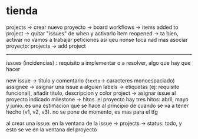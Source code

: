 # tienda

projects -> crear nuevo proyecto -> board
workflows -> items added to project -> quitar "issues" de when y activarlo
item reopened -> ta bien, activar
no vamos a trabajar peticiones asi qeu nonse toca nad mas
asociar proyecto: projects -> add project

------------------

issues (incidencias) : requisito a implementar o a resolver, algo que hay que hacer

new issue -> titulo y comentario (`texto`-> caracteres monoespaciado)
assignee -> asignar una issue a alguien
labels -> etiquetas  (ej: requisito funcional), añadir titulo, descripcion y color
project -> asignar issue al proyecto indicado
milestone -> hitos. el proyecto hay tres hitos: abril, mayo y junio. es una estimacion que se hace al principio de cuando se va a tener hecho (v1, v2, v3). no se pone de momento, es mas para el tfg

al crear una issue: en la ventana de la issue -> projects -> status: todo, y esto se ve en la ventana del proyecto

